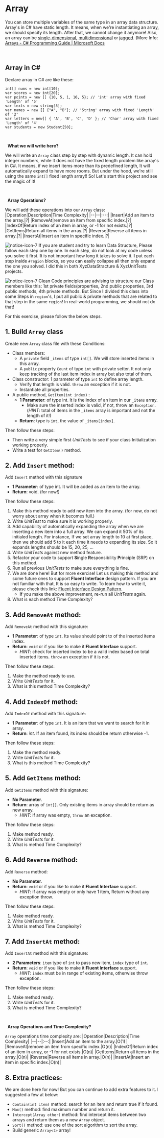 # Array
You can store multiple variables of the same type in an array data structure. Array's in C# have static length. It means, when we're instantiating an array, we should specify its length. After that, we cannot change it anymore! Also, an array can be  [single-dimensional](https://docs.microsoft.com/en-us/dotnet/csharp/programming-guide/arrays/single-dimensional-arrays),  [multidimensional](https://docs.microsoft.com/en-us/dotnet/csharp/programming-guide/arrays/multidimensional-arrays)  or  [jagged](https://docs.microsoft.com/en-us/dotnet/csharp/programming-guide/arrays/jagged-arrays). (More Info: [Arrays - C# Programming Guide | Microsoft Docs](https://docs.microsoft.com/en-us/dotnet/csharp/programming-guide/arrays/)
&nbsp;

&nbsp;

## Array in C#
Declare array in C# are like these:

    int[] nums = new int[10];
    var scores = new int[20];
    var points = new [] {10, 5, 1, 16, 5}; // 'int' array with fixed 'Length' of '5'
    var texts = new string[5];
    var names = new [] {"A", "B"}; // 'String' array with fixed 'Length' of '2'
    var letters = new[] { 'A', 'B', 'C', 'D' }; // 'Char' array with fixed 'Length' of '4'
    var students = new Student[50];

&nbsp;

&nbsp;
**What we will write here?**

We will write an `Array` class step by step with dynamic length. It can hold integer numbers, while It does not have the fixed length problem like array's in C#. It means, if we insert items more than its predefined length, It will automatically expand to have more rooms. But under the hood, we're still using the same `int[]` fixed length array!! So! Let's start this project and see the magic of it!

&nbsp;

&nbsp;
**Array Operations?**

We will add these operations into our `Array` class:
|Operation|Description|Time Complexity|
|--|--|:--:|
|Insert|Add an item to the array.|?|
|RemoveAt|remove an item from specific index.|?|
|IndexOf|Return index of an item in array, or -1 for not exists.|?|
|GetItems|Return all items in the array.|?|
|Reverse|Reverse all items in array.|?|
|InsertAt|Insert an item in specific index.|?|

![notice-icon-7](https://user-images.githubusercontent.com/25789969/135717888-486318b4-7b6b-41ee-af24-bbeb181bb032.png) If you are student and try to learn Data Structure, Please follow each step one by one. In each step, do not look at my code unless you solve it first. It is not important how long it takes to solve it. I put each step inside `#region` blocks, so you can easily collapse all then only expand the one you solved. I did this in both XyzDataStracture & XyzUnitTests projects.

![notice-icon-7](https://user-images.githubusercontent.com/25789969/135717888-486318b4-7b6b-41ee-af24-bbeb181bb032.png) Clean Code principles are advising to structure our Class members like this: 1st private fields/properties, 2nd public properties, 3rd public methods, 4th private methods. But Since I divided this class into some Steps in `region`'s, I put all public & private methods that are related to that step in the same `region`! In real-world programming, we should not do that!

For this exercise, please follow the below steps. 

## 1. Build `Array` class
Create new `Array` class file with these Conditions:
- Class members:
  - A `private` field `_items` of type `int[]`. We will store inserted items in this array.
  - A `public` property `Count` of type `int` with private setter. It not only keep tracking of the last item index in array but also total of them.
- Class constructor: 1 parameter of type `int` to define array length.
  - Verify that length is valid. `throw` an exception if it is not.
  - Instantiate all properties.
 - A public method, `GetItem(int index)` :
   -  **1 Parameter**: of type int. It is the index of an item in our `_items` array. 
      - Make sure the inserted index is valid, if not, throw an `Exception`. (*HINT*: total of items in the `_items` array is important and not the length of it!)
   - **Return**: type is `int`, the value of `_items[index]`.

Then follow these steps:
- Then write a very simple first *UnitTests* to see if your class Initialization working properly.
- Write a test for `GetItem()` method.


## 2. Add `Insert` method:
Add `Insert` method with this signature
   - **1 Parameter**: of type int. It will be added as an item to the array.
   - **Return**: void. (for now!)

Then follow these steps:
   1. Make this method ready to add new item into the array. (for now, do not worry about array when it becomes full.)
   2. Write *UnitTest* to make sure it is working properly.
   3. Add capability of automatically expanding the array when we are inserting a new item into a full array. We can expand it 50% of its initialed length. For instance, If we set array length to 10 at first place, then we should add 5 to it each time it needs to expanding its size. So it expands lengths should be 15, 20, 25, ...
   4. Write *UnitTests* against new method feature.
   5. Refactor your code to support **S**ingle **R**esponsibility **P**rinciple (SRP) on this method.
   6. Run all previous *UnitTests* to make sure everything is fine.
   7. We are done here! But for more exercise! Let us making this method and some future ones to support **Fluent Interface** design pattern. If you are not familiar with that, It is so easy to write. To learn how to write it, please check this link: [Fluent Interface Design Pattern](https://dotnettutorials.net/lesson/fluent-interface-design-pattern/).
      - If you make the above improvement, re-run all *UnitTests* again.
   8. What is each method Time Complexity?

## 3. Add `RemoveAt` method:
Add `RemoveAt` method with this signature:
   - **1 Parameter**: of type `int`. Its value should point to of the inserted items index.
   - **Return**: `void` or if you like to make it **Fluent Interface** support.
     - *HINT*: check for inserted index to be a valid index based on total inserted items. `throw` an exception if it is not.

Then follow these steps:
   1. Make the method ready to use.
   2. Write *UnitTests* for it.
   3. What is this method Time Complexity?

## 4. Add `IndexOf` method:
Add `IndexOf` method with this signature:
   - **1 Parameter**: of type `int`.  It is an item that we want to search for it in array.
   - **Return**: *int*. If an item found, its index should be return otherwise -1.

Then follow these steps:
 1. Make the method ready.
 2. Write *UnitTests* for it.
 3. What is this method Time Complexity?

## 5. Add `GetItems` method:
Add `GetItems` method with this signature:
   - **No Parameter**.
   - **Return**: array of `int[]`. Only existing items in array should be return as new array.
     - *HINT*: if array was empty, `throw` an exception.

Then follow these steps:
   1. Make method ready.
   2. Write *UnitTests* for it.
   3. What is method Time Complexity?

## 6. Add `Reverse` method:
Add `Reverse` method:
   - **No Parameter**.
   - **Return**: `void` or if you like to make it **Fluent Interface** support.
     - *HINT*: if array was empty or only have 1 item, Return without any exception throw.

Then follow these steps:
   1. Make method ready.
   2. Write *UnitTests* for it.
   3. What is method Time Complexity?

## 7. Add `InsertAt` method:
Add `InsertAt` method with this signature:
   - **2 Parameters**: `item` type of `int` to pass new item, `index` type of `int`.
   - **Return**: `void` or if you like to make it **Fluent Interface** support.
     - *HINT*: `index` must be in range of existing items, otherwise throw exception.

Then follow these steps:
   1. Make method ready.
   2. Write *UnitTests* for it.
   3. What is method Time Complexity?

&nbsp;

&nbsp;
**Array Operations and Time Complexity?**

`Array` operations time complexity are:
|Operation|Description|Time Complexity|
|--|--|:--:|
|Insert|Add an item to the array.|O(1)|
|RemoveAt|remove an item from specific index.|O(n)|
|IndexOf|Return index of an item in array, or -1 for not exists.|O(n)|
|GetItems|Return all items in the array.|O(n)|
|Reverse|Reverse all items in array.|O(n)|
|InsertAt|Insert an item in specific index.|O(n)|

## 8. Extra practices:
We are done here for now! But you can continue to add extra features to it. I suggested a few at below:

 - `Contain(int item)` method: search for an item and return true if it found.
 - `Max()` method: find maximum number and return it.
 - `Intercept(Array other)` method: find intercept items between two arrays and return them as a new `Array` object.
 - `Sort()` method: use one of the sort algorithm to sort the array.
 - Build generic `Array<t>` array!
